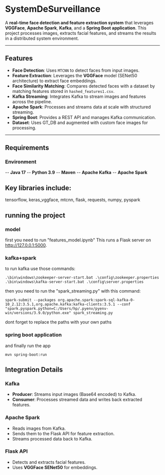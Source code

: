 # SystemDeSurveillance

A **real-time face detection and feature extraction system** that leverages **VGGFace**, **Apache Spark**, **Kafka**, and a **Spring Boot application**. This project processes images, extracts facial features, and streams the results in a distributed system environment.

---

## Features

- **Face Detection**: Uses `MTCNN` to detect faces from input images.
- **Feature Extraction**: Leverages the **VGGFace** model (SENet50 architecture) to extract face embeddings.
- **Face Similarity Matching**: Compares detected faces with a dataset by matching features stored in `hashed_features1.csv`.
- **Kafka Streaming**: Integrates Kafka to stream images and features across the pipeline.
- **Apache Spark**: Processes and streams data at scale with structured streaming.
- **Spring Boot**: Provides a REST API and manages Kafka communication.
- **Dataset**: Uses GT_DB and augmented with custom face images for processing.

---

## Requirements
### Environment
-- **Java 17**
-- **Python 3.9**
-- **Maven**
-- **Apache Kafka**
-- **Apache Spark**
## Key libraries include:
tensorflow, keras_vggface, mtcnn, flask, requests, numpy, pyspark
## running the project
### model
first you need to run "features_model.ipynb" This runs a Flask server on http://127.0.0.1:5000.
### kafka+spark
to run kafka use those commands:
```batch
.\bin\windows\zookeeper-server-start.bat .\config\zookeeper.properties
.\bin\windows\kafka-server-start.bat .\config\server.properties
```
then you need to run the "spark_streaming.py" with this command:
```batch
spark-submit --packages org.apache.spark:spark-sql-kafka-0-10_2.12:3.5.1,org.apache.kafka:kafka-clients:3.5.1 --conf "spark.pyspark.python=C:/Users/hp/.pyenv/pyenv-win/versions/3.9.0/python.exe" spark_streaming.py
```
dont forget to replace the paths with your own paths
### spring boot application
and finally run the app
```batch
mvn spring-boot:run
```
## Integration Details

### Kafka
- **Producer**: Streams input images (Base64 encoded) to Kafka.
- **Consumer**: Processes streamed data and writes back extracted features.

### Apache Spark
- Reads images from Kafka.
- Sends them to the Flask API for feature extraction.
- Streams processed data back to Kafka.

### Flask API
- Detects and extracts facial features.
- Uses **VGGFace SENet50** for embeddings.
